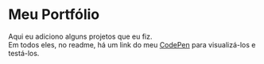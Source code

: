 # Meu Portfólio
Aqui eu adiciono alguns projetos que eu fiz.  
Em todos eles, no readme, há um link do meu [CodePen](https://codepen.io/andreiaribas) para visualizá-los e testá-los.
